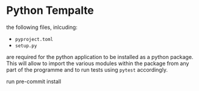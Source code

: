 # Python Tempalte

the following files, inlcuding:
- `pyproject.toml`
- `setup.py`

are required for the python application to be installed as a python package. This will allow to import the various modules within the package from any part of the programme and to run tests using `pytest` accordingly.


run pre-commit install
